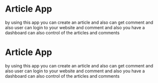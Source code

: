 <h1>Article App </h1>
<p> by using this app  you can create an article and  also can get comment and  also user  can login to your website and comment and  also you have a dashboard can also control of the articles and  comments </p>
<h1>Article App </h1>
<p> by using this app  you can create an article and  also can get comment and  also user  can login to your website and comment and  also you have a dashboard can also control of the articles and  comments </p>
